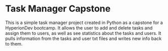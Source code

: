 # Task Manager Capstone
This is a simple task manager project created in Python as a capstone for a HyperionDev bootcamp. It allows the user to add and delete tasks and assign them to users, as well as see statistics about the tasks and users. It pulls information from the tasks and user txt files and writes new info back to them.
